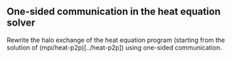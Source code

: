 ## One-sided communication in the heat equation solver

Rewrite the halo exchange of the heat equation program (starting from the
solution of (mpi/heat-p2p)[../heat-p2p]) using one-sided communication.
